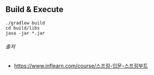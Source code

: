 ## Build & Execute

```shell
./gradlew build
cd build/libs
java -jar *.jar
```

###### 출처

- https://www.inflearn.com/course/스프링-입문-스프링부트